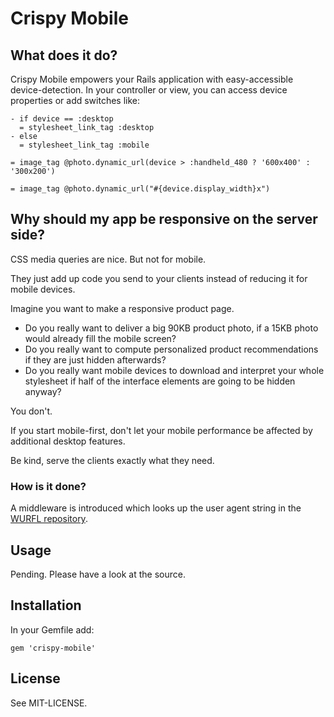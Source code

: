 # Crispy Mobile

## What does it do?

Crispy Mobile empowers your Rails application with easy-accessible device-detection.
In your controller or view, you can access device properties or add switches like:

``` haml
- if device == :desktop
  = stylesheet_link_tag :desktop
- else
  = stylesheet_link_tag :mobile

= image_tag @photo.dynamic_url(device > :handheld_480 ? '600x400' : '300x200')

= image_tag @photo.dynamic_url("#{device.display_width}x")
```

## Why should my app be responsive on the server side?

CSS media queries are nice. But not for mobile.

They just add up code you send to your clients instead of reducing it
for mobile devices.

Imagine you want to make a responsive product page.

* Do you really want to deliver a big 90KB product photo, if a
  15KB photo would already fill the mobile screen?
* Do you really want to compute personalized product recommendations if
  they are just hidden afterwards?
* Do you really want mobile devices to download and interpret your whole
  stylesheet if half of the interface elements are going to be hidden anyway?

You don't.

If you start mobile-first, don't let your mobile performance be affected by
additional desktop features.

Be kind, serve the clients exactly what they need.

### How is it done?

A middleware is introduced which looks up the user agent string in the
[WURFL repository](http://wurfl.sourceforge.net/).

## Usage

Pending. Please have a look at the source.

## Installation

In your Gemfile add:

    gem 'crispy-mobile'

## License

See MIT-LICENSE.
